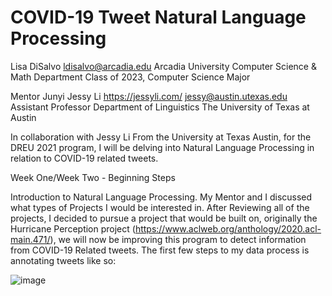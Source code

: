 # COVID-19 Tweet Natural Language Processing

Lisa DiSalvo 
ldisalvo@arcadia.edu 
Arcadia University
Computer Science & Math Department
Class of 2023, Computer Science Major

Mentor Junyi Jessy Li
https://jessyli.com/
jessy@austin.utexas.edu
Assistant Professor
Department of Linguistics
The University of Texas at Austin


In collaboration with Jessy Li From the University at Texas Austin, for the DREU 2021 program, I will be delving into Natural Language Processing in relation to COVID-19 related tweets.


Week One/Week Two - Beginning Steps

Introduction to Natural Language Processing. My Mentor and I discussed what types of Projects I would be interested in.
After Reviewing all of the projects, I decided to pursue a project that would be built on, originally the Hurricane Perception project (https://www.aclweb.org/anthology/2020.acl-main.471/), we will now be improving this program to detect information from COVID-19 Related tweets. The first few steps to my data process is annotating tweets like so:

![image](https://user-images.githubusercontent.com/69719467/121575761-bbcee100-c9f5-11eb-95b0-8f6d9e9f5cdb.png)

